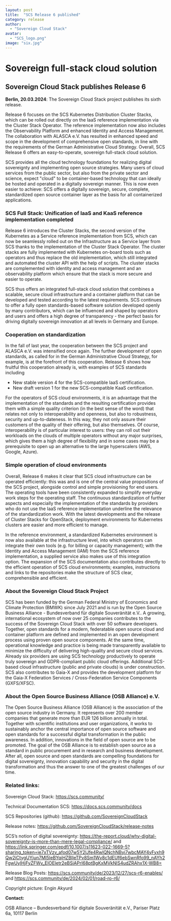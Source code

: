 ```yaml
---
layout: post
title:  "SCS Release 6 published"
category: release
author:
  - "Sovereign Cloud Stack"
avatar:
  - "SCS_logo.png"
image: "six.jpg"
---
```

# Sovereign full-stack cloud solution
## Sovereign Cloud Stack publishes Release 6

**Berlin, 20.03.2024**: The Sovereign Cloud Stack project publishes its sixth release. 

Release 6 focuses on the SCS Kubernetes Distribution Cluster Stacks, which can
be rolled out directly on the IaaS reference implementation via the Cluster
Stack Operator. The reference implementation now also includes the
Observability Platform and enhanced Identity and Access Management. The
collaboration with ALASCA e.V. has resulted in enhanced speed and scope in the
development of comprehensive open standards, in line with the requirements of
the German Administrative Cloud Strategy. Overall, SCS Release 6 offers an
easy-to-operate, sovereign full-stack cloud solution.

SCS provides all the cloud technology foundations for realizing digital
sovereignty and implementing open source strategies. Many users of cloud
services from the public sector, but also from the private sector and science,
expect "cloud" to be container-based technology that can ideally be hosted and
operated in a digitally sovereign manner. This is now even easier to achieve:
SCS offers a digitally sovereign, secure, complete, standardized open source
container layer as the basis for all containerized applications.

### SCS Full Stack: Unification of IaaS and KaaS reference implementation completed

Release 6 introduces the Cluster Stacks, the second version of the Kubernetes
as a Service reference implementation from SCS, which can now be seamlessly
rolled out on the Infrastructure as a Service layer from SCS thanks to the
implementation of the Cluster Stack Operator. The cluster stacks are fully
implemented with Kubernetes on-board tools such as operators and thus replace
the old implementation, which still integrated and automated the cluster API
with the help of scripts. The cluster stacks are complemented with identity and
access management and an observability platform which ensure that the stack is
more secure and easier to operate.

SCS thus offers an integrated full-stack cloud solution that combines a
scalable, secure cloud infrastructure and a container platform that can be
developed and tested according to the latest requirements. SCS continues to
offer a fully open standards-based software solution developed openly by many
contributors, which can be influenced and shaped by operators and users and
offers a high degree of transparency - the perfect basis for driving digitally
sovereign innovation at all levels in Germany and Europe.

### Cooperation on standardization

In the fall of last year, the cooperation between the SCS project and ALASCA
e.V. was intensified once again. The further development of open standards, as
called for in the German Administrative Cloud Strategy, for example, is at the
forefront of this cooperation. Release 6 shows how fruitful this cooperation
already is, with examples of SCS standards including

* New stable version 4 for the SCS-compatible IaaS certification.
* New draft version 1 for the new SCS-compatible KaaS certification.

For the operators of SCS cloud environments, it is an advantage that the
implementation of the standards and the resulting certification provides them
with a simple quality criterion (in the best sense of the word) that relates
not only to interoperability and openness, but also to robustness, security and
up-to-dateness. In this way, they not only assure their customers of the
quality of their offering, but also themselves. Of course, interoperability is
of particular interest to users: they can roll out their workloads on the
clouds of multiple operators without any major surprises, which gives them a
high degree of flexibility and in some cases may be a prerequisite to open up
an alternative to the large hyperscalers (AWS, Google, Azure).

### Simple operation of cloud environments

Overall, Release 6 makes it clear that SCS cloud infrastructure can be operated
efficiently: this was and is one of the central value propositions of the SCS
project, alongside control and simple provisioning for end users. The operating
tools have been consistently expanded to simplify everyday work steps for the
operating staff. The continuous standardization of further aspects and
especially the implementation of the standards by providers who do not use the
IaaS reference implementation underline the relevance of the standardization
work. With the latest developments and the release of Cluster Stacks for
OpenStack, deployment environments for Kubernetes clusters are easier and more
efficient to manage.

In the reference environment, a standardized Kubernetes environment is now also
available at the infrastructure level, into which operators can integrate their
own tools (e.g. for billing or capacity management); with the Identity and
Access Management (IAM) from the SCS reference implementation, a supplied
service also makes use of this integration option. The expansion of the SCS
documentation also contributes directly to the efficient operation of SCS cloud
environments; examples, instructions and links to the repositories make the
structure of SCS clear, comprehensible and efficient.

### About the Sovereign Cloud Stack Project

SCS has been funded by the German Federal Ministry of Economics and Climate
Protection (BMWK) since July 2021 and is run by the Open Source Business
Alliance - Bundesverband für digitale Souveränität e.V.. A growing,
international ecosystem of now over 25 companies contributes to the success of
the Sovereign Cloud Stack with over 50 software developers. Together, open
standards for a modern, federatable open source cloud and container platform
are defined and implemented in an open development process using proven open
source components. At the same time, operational knowledge and practice is
being made transparently available to minimize the difficulty of delivering
high-quality and secure cloud services. Already six providers are using SCS
technology productively to operate truly sovereign and GDPR-compliant public
cloud offerings. Additional SCS-based cloud infrastructure (public and private
clouds) is under construction. SCS also contributes to Gaia-X and provides the
development platform for the Gaia-X Federation Services / Cross-Federation
Service Components (GXFS/XFSC).

### About the Open Source Business Alliance (OSB Alliance) e.V.

The Open Source Business Alliance (OSB Alliance) is the association of the open
source industry in Germany. It represents over 200 member companies that
generate more than EUR 126 billion annually in total. Together with scientific
institutions and user organizations, it works to sustainably anchor the central
importance of open source software and open standards for a successful digital
transformation in the public awareness. In addition, innovations in the field
of open source are to be promoted. The goal of the OSB Alliance is to establish
open source as a standard in public procure­ment and in research and business
development. After all, open source and open standards are compelling
foundations for digital sovereignty, innovation capability and security in the
digital transformation and thus the answer to one of the greatest challenges of
our time.

### Related links:

Sovereign Cloud Stack: <https://scs.community/>

Technical Documentation SCS: <https://docs.scs.community/docs>

SCS Repositories (github): <https://github.com/SovereignCloudStack>

Release notes: <https://github.com/SovereignCloudStack/release-notes>

SCS’s notion of digital sovereignty: <https://the-report.cloud/why-digital-sovereignty-is-more-than-mere-legal-compliance/>
 and <https://link.springer.com/epdf/10.1007/s11623-022-1669-5?sharing_token=ie7xTVzv_afod07w5Y2lJfe4RwlQNchNByi7wbcMAY4yFyxh9Qw2iCtygUYjun7MI5leBYqiHZBlIeTPv8Sm1Wv8c1dEUf6ebSwnRfo99_nAYh2FgwUyIHjFyZFWv_EIOEIetr2eBSiAPrI68ptBgKxMVkNlS4udZRAhx1X-WB8=> 

Release Blog Posts: <https://scs.community/de/2023/12/27/scs-r6-enables/>
 and <https://scs.community/de/2024/02/01/road-ro-r6/>

Copyright picture: Engin Akyurd

**Contact:**

OSB Alliance – Bundesverband für digitale Souveränität e.V., Pariser Platz 6a, 10117 Berlin

